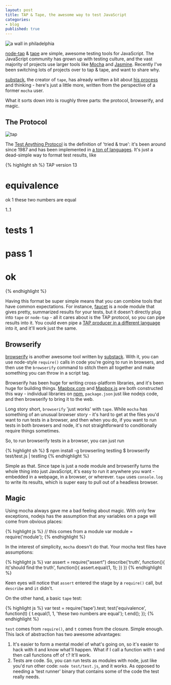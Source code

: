 ```yaml
---
layout: post
title: TAP & Tape, the awesome way to test JavaScript
categories:
- blog
published: true
---
```


![a wall in philadelphia](http://farm3.staticflickr.com/2808/12958201333_2ef88bdb3b_b.jpg)

[node-tap](https://github.com/isaacs/node-tap) & [tape](https://github.com/substack/tape) are simple, awesome testing tools for JavaScript. The JavaScript community has grown up with testing culture, and the vast majority of projects use larger tools like [Mocha](http://visionmedia.github.io/mocha/) and [Jasmine](http://jasmine.github.io/). Recently I've been switching lots of projects over to tap & tape, and want to share why.

[substack](http://substack.net/), the creator of `tape`, has already written a bit about [his process](http://substack.net/how_I_write_tests_for_node_and_the_browser) and thinking - here's just a little more, written from the perspective of a former `mocha` user.

What it sorts down into is roughly three parts: the protocol, browserify, and magic.

## The Protocol

<img alt='tap' src='https://farm3.staticflickr.com/2894/12957966915_6f8a252434_o.png' class='white-on-white' />

The [Test Anything Protocol](https://en.wikipedia.org/wiki/Test_Anything_Protocol) is the definition of 'tried & true': it's been around since 1987 and has been implemented in [a ton of languages](https://en.wikipedia.org/wiki/Test_Anything_Protocol#List_of_TAP_producers). It's just a dead-simple way to format test results, like

{% highlight sh %}
TAP version 13
# equivalence
ok 1 these two numbers are equal

1..1
# tests 1
# pass  1

# ok
{% endhighlight %}

Having this format be super simple means that you can combine tools that have common expectations. For instance, [faucet](https://github.com/substack/faucet) is a node module that gives pretty, summarized results for your tests, but it doesn't directly plug into `tape` or `node-tap` - all it cares about is the TAP protocol, so you can pipe results into it. You could even pipe a [TAP producer in a different language](http://testanything.org/producers.html) into it, and it'll work just the same.

## Browserify

[browserify](http://browserify.org/) is another awesome tool written by [substack](http://substack.net/). With it, you can use node-style `require()` calls in code you're going to run in browsers, and then use the `browserify` command to stitch them all together and make something you can throw in a script tag.

Browserify has been huge for writing cross-platform libraries, and it's been huge for building things. [Mapbox.com](http://mapbox.com/) and [Mapbox.js](https://www.mapbox.com/mapbox.js/api/v1.6.1/) are both constructed this way - individual libraries on [npm](https://www.npmjs.org/), `package.json` just like nodejs code, and then browserify to bring it to the web.

Long story short, `browserify` 'just works' with `tape`. While `mocha` has something of an unusual browser story - it's hard to get at the files you'd want to run tests in a browser, and then when you do, if you want to run tests in both browsers and node, it's not straightforward to conditionally require things sometimes.

So, to run browserify tests in a browser, you can just run

{% highlight sh %}
$ npm install -g browserling testling
$ browserify test/test.js | testling
{% endhighlight %}

Simple as that. Since tape is just a node module and browserify turns the whole thing into just JavaScript, it's easy to run it anywhere you want - embedded in a webpage, in a browser, or wherever. `tape` uses `console.log` to write its results, which is super easy to pull out of a headless browser.

## Magic

Using mocha always gave me a bad feeling about magic. With only few exceptions, nodejs has the assumption that any variables on a page will come from obvious places:

{% highlight js %}
// this comes from a module
var module = require('module');
{% endhighlight %}

In the interest of simplicity, `mocha` doesn't do that. Your mocha test files have assumptions:

{% highlight js %}
var assert = require("assert")
describe('truth', function(){
  it('should find the truth', function(){
    assert.equal(1, 1);
  })
})
{% endhighlight %}

Keen eyes will notice that `assert` entered the stage by a `require()` call, but `describe` and `it` didn't.

On the other hand, a basic `tape` test:

{% highlight js %}
var test = require('tape').test;
test('equivalence', function(t) {
    t.equal(1, 1, 'these two numbers are equal');
    t.end();
});
{% endhighlight %}

`test` comes from `require()`, and `t` comes from the closure. Simple enough. This lack of abstraction has two awesome advantages:

1. It's easier to form a mental model of what's going on, so it's easier to hack with it and know what'll happen. What if I call a function with `t` and then call functions off of `t`? It'll work.
2. Tests are code. So, you can run tests as modules with node, just like you'd run other code: `node test/test.js`, and it works. As opposed to needing a 'test runner' binary that contains some of the code the test really needs.